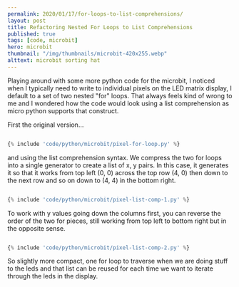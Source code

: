 ```yaml
---
permalink: 2020/01/17/for-loops-to-list-comprehensions/
layout: post
title: Refactoring Nested For Loops to List Comprehensions
published: true
tags: [code, microbit]
hero: microbit
thumbnail: "/img/thumbnails/microbit-420x255.webp"
alttext: microbit sorting hat
---
```


Playing around with some more python code for the microbit, I noticed when I typically need to write to individual pixels on the
LED matrix display, I default to a set of two nested "for" loops. That always feels kind of wrong to me and I wondered how the code
would look using a list comprehension as micro python supports that construct.

First the original version...

```python

{% include 'code/python/microbit/pixel-for-loop.py' %}

```

and using the list comprehension syntax. We compress the two for loops into a single generator to create a list of x, y pairs. In this case,
it generates it so that it works from top left (0, 0) across the top row (4, 0) then down to the next row and so on down to (4, 4) in the
bottom right.

```python

{% include 'code/python/microbit/pixel-list-comp-1.py' %}

```

To work with y values going down the columns first, you can reverse the order of the two for pieces, still working from top left to bottom right
but in the opposite sense.

```python

{% include 'code/python/microbit/pixel-list-comp-2.py' %}

```

So slightly more compact, one for loop to traverse when we are doing stuff to the leds and that list can be reused for each time we
want to iterate through the leds in the display.
